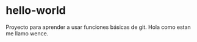 # hello-world
Proyecto para aprender a usar funciones básicas de git.
Hola como estan me llamo wence.
